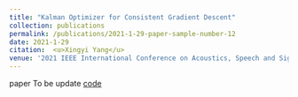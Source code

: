 ```yaml
---
title: "Kalman Optimizer for Consistent Gradient Descent"
collection: publications
permalink: /publications/2021-1-29-paper-sample-number-12
date: 2021-1-29
citation:  <u>Xingyi Yang</u>
venue: '2021 IEEE International Conference on Acoustics, Speech and Signal Processing (ICASSP2021)'
---
```

paper To be update  [code](https://github.com/Adamdad/Filter-Gradient-Decent)
